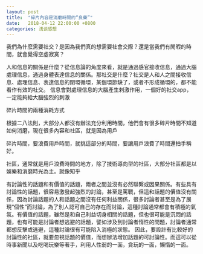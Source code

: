 ```yaml
---
layout: post
title:  "碎片內容是消磨時間的“良藥”"
date:   2018-04-12 22:00:00 +0800
categories: 浅谈感想
---
```


我們為什麼需要社交？是因為我們真的想需要社會交際？還是當我們有閒暇的時間，就會覺得空虛寂寞？

人和信息的關係是什麼？從信息論的角度來看，就是通過感官接收信息，通過大腦處理信息，通過身體表達信息的關係。那社交是什麼？社交是人和人之間接收信息、處理信息、表達信息的閉環循環，某個環節缺了，或者不形成循環的，都不能看作有效的社交。
信息會對處理信息的大腦產生刺激作用，一個好的社交app，一定能夠給大腦強烈的刺激

碎片時間的兩種消耗方式

根據二八法則，大部分人都沒有辦法充分利用時間，他們會有很多碎片時間不知道如何消磨，現在很多內容和社區，就是因為用戶

碎片時間，要浪費用戶時間，就挑這部分的時間，要讓用戶浪費了時間還拍手稱好。

社區，通常就是用戶浪費時間的地方，除了技術導向型的社區，大部分社區都是以娛樂和消磨時光為主。就像知乎

有討論性的話題和有價值的話題，兩者之間並沒有必然聯繫或因果關係。有些具有討論性的話題，很容易激發起強烈的討論，甚至是罵戰，但這和話題的價值沒有關係，因為討論話題的人和話題之間沒有任何利益關係，很多討論者甚至是為了展現“個性”而討論，為了別人認可自己的存在而討論，這種討論通常都會有積極的氣氛。有價值的話題，雖然是和自己利益切身相關的話題，但也很可能是沉悶的話題，也有可能是討論者想逃避的話題，譬如涉及到討論者惰性的問題，討論者通常都想反擊或逃避，這種討論很有可能陷入消極的狀態。
因此，要設計有比較好的討論性的社區，就要忽視話題的價值，而想辦法增加話題的可討論性。而這可以從時事新聞以及吃喝玩樂等著手，利用人性弱的一面，貪玩的一面，懶惰的一面。